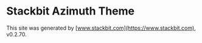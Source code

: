 # Stackbit Azimuth Theme

This site was generated by [www.stackbit.com](https://www.stackbit.com), v0.2.70.

